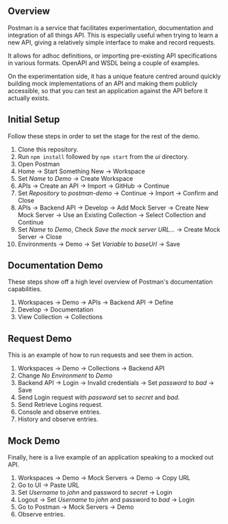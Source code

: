 ## Overview

Postman is a service that facilitates experimentation, documentation and
integration of all things API. This is especially useful when trying to learn a
new API, giving a relatively simple interface to make and record requests.

It allows for adhoc definitions, or importing pre-existing API specifications
in various formats. OpenAPI and WSDL being a couple of examples.

On the experimentation side, it has a unique feature centred around quickly
building mock implementations of an API and making them publicly accessible,
so that you can test an application against the API before it actually exists.

## Initial Setup

Follow these steps in order to set the stage for the rest of the demo.

1. Clone this repository.
1. Run `npm install` followed by `npm start` from the _ui_ directory.
1. Open Postman
1. Home -> Start Something New -> Workspace
1. Set _Name_ to _Demo_ -> Create Workspace
1. APIs -> Create an API -> Import -> GitHub -> Continue
1. Set _Repository_ to _postman-demo_ -> Continue -> Import -> Confirm and Close
1. APIs -> Backend API -> Develop -> Add Mock Server -> Create New Mock Server -> Use an Existing Collection -> Select Collection and Continue
1. Set _Name_ to _Demo_, Check _Save the mock server URL..._ -> Create Mock Server -> Close
1. Environments -> Demo -> Set _Variable_ to _baseUrl_ -> Save

## Documentation Demo

These steps show off a high level overview of Postman's documentation
capabilities.

1. Workspaces -> Demo -> APIs -> Backend API -> Define
1. Develop -> Documentation
1. View Collection -> Collections

## Request Demo

This is an example of how to run requests and see them in action.

1. Workspaces -> Demo -> Collections -> Backend API
1. Change _No Environment_ to _Demo_
1. Backend API -> Login -> Invalid credentials -> Set _password_ to _bad_ -> Save
1. Send Login request with _password_ set to _secret_ and _bad_.
1. Send Retrieve Logins request.
1. Console and observe entries.
1. History and observe entries.

## Mock Demo

Finally, here is a live example of an application speaking to a mocked out API.

1. Workspaces -> Demo -> Mock Servers -> Demo -> Copy URL
1. Go to UI -> Paste URL
1. Set _Username_ to _john_ and password to _secret_ -> Login
1. Logout -> Set _Username_ to _john_ and password to _bad_ -> Login
1. Go to Postman -> Mock Servers -> Demo
1. Observe entries.
